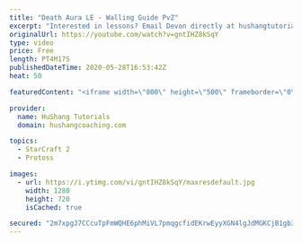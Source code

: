 ```yaml
---
title: "Death Aura LE - Walling Guide PvZ"
excerpt: "Interested in lessons? Email Devon directly at hushangtutorials@outlook.com ------------------------------------------------------------------------------------------------------- Want to support HuShang Tutorials directly? Patreon is a website where you can contribute a monthly donation that will help"
originalUrl: https://youtube.com/watch?v=gntIHZ8kSqY
type: video
price: Free
length: PT4M17S
publishedDateTime: 2020-05-28T16:53:42Z
heat: 50

featuredContent: "<iframe width=\"800\" height=\"500\" frameborder=\"0\" src=\"https://www.youtube.com/embed/gntIHZ8kSqY\" allow=\"accelerometer; autoplay; encrypted-media; gyroscope; picture-in-picture\" allowfullscreen></iframe>"

provider:
  name: HuShang Tutorials
  domain: hushangcoaching.com

topics:
  - StarCraft 2
  - Protoss

images:
  - url: https://i.ytimg.com/vi/gntIHZ8kSqY/maxresdefault.jpg
    width: 1280
    height: 720
    isCached: true

secured: "2m7xpgJ7CCcuTpFmWQHE6phMiVL7pmqgcfidEKrwEyyXGN4lgJdMGKCjB1gb3balRv1pGY5CktTba9zHNb/1OnA+bGK5Vme2JFl8GEx6WjxaSSiaKDVoA3AgG5a9DCM8oPq6+NGsuUbxr8lKaEMFpgAHIlpNlHoWJpIFl0meiNzbCFyWXPCgUBkpkGtK1pqz5bqq1DV+enpnz7FQwP1NvuYJkaWj8d+4prZCMZ1sh4yNczjNH79MFUxZqSj9aXdelBmqwCJMx5b/CExRmzXHOwQJw16vsLOXxPtFIIIgwHmS358EdAJtGlf8V6oPtA9Y6ukPnsaQ7pC4vObHXbpUdXrU2QWtRNb6HCJYB0ncmAZ9pBkoRun1506KGRwtw1gkiNDw8SyWWm7NRS7TOrpz7ifYIPownBgvd59SUKvETWQ=;5FjPXAg7kZHnJCk4vePrxw=="
---
```


